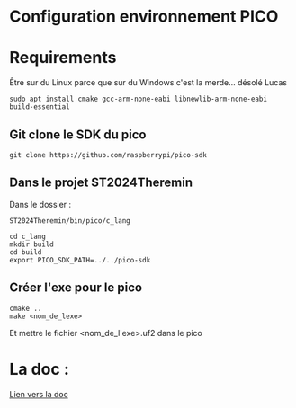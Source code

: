 # Configuration environnement PICO

# Requirements
Être sur du Linux parce que sur du Windows c'est la merde... désolé Lucas
```shell
sudo apt install cmake gcc-arm-none-eabi libnewlib-arm-none-eabi build-essential 
```
## Git clone le SDK du pico

```shell
git clone https://github.com/raspberrypi/pico-sdk 
```

## Dans le projet ST2024Theremin

Dans le dossier :
```path
ST2024Theremin/bin/pico/c_lang
```

```shell
cd c_lang
mkdir build
cd build
export PICO_SDK_PATH=../../pico-sdk
```

## Créer l'exe pour le pico

```shell
cmake ..
make <nom_de_lexe>
```

Et mettre le fichier <nom_de_l'exe>.uf2 dans le pico

# La doc :

[Lien vers la doc](https://datasheets.raspberrypi.com/pico/getting-started-with-pico.pdf)
